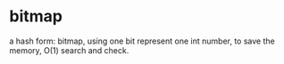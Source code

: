 bitmap
======

a hash form: bitmap, using one bit represent one int number, to save the memory, O(1) search and check.
